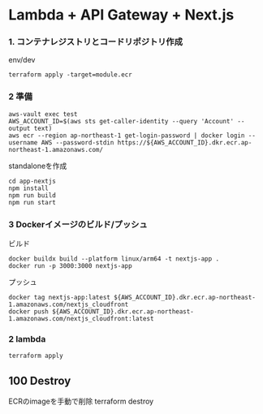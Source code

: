 # Lambda + API Gateway + Next.js

### 1. コンテナレジストリとコードリポジトリ作成
env/dev
```
terraform apply -target=module.ecr
```

### 2 準備
```
aws-vault exec test
AWS_ACCOUNT_ID=$(aws sts get-caller-identity --query 'Account' --output text)
aws ecr --region ap-northeast-1 get-login-password | docker login --username AWS --password-stdin https://${AWS_ACCOUNT_ID}.dkr.ecr.ap-northeast-1.amazonaws.com/
```
standaloneを作成
```
cd app-nextjs
npm install
npm run build
npm run start
```

### 3 Dockerイメージのビルド/プッシュ
ビルド
```
docker buildx build --platform linux/arm64 -t nextjs-app .
docker run -p 3000:3000 nextjs-app
```

プッシュ
```
docker tag nextjs-app:latest ${AWS_ACCOUNT_ID}.dkr.ecr.ap-northeast-1.amazonaws.com/nextjs_cloudfront
docker push ${AWS_ACCOUNT_ID}.dkr.ecr.ap-northeast-1.amazonaws.com/nextjs_cloudfront:latest
```

### 2 lambda
```
terraform apply
```

## 100 Destroy
ECRのimageを手動で削除
terraform destroy


